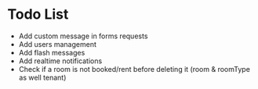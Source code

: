 # Todo List

- Add custom message in forms requests
- Add users management
- Add flash messages
- Add realtime notifications
- Check if a room is not booked/rent before deleting it (room & roomType as well tenant)
